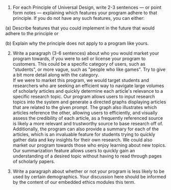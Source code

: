 1) For each Principle of Universal Design, write 2-3 sentences — or point form notes — explaining which features your program adhere to that principle. If you do not have any such features, you can either:

(a) Describe features that you could implement in the future that would adhere to the principle or

(b) Explain why the principle does not apply to a program like yours.


2) Write a paragraph (3-6 sentences) about who you would market your program towards, if you were to sell or license your program to customers. This could be a specific category of users, such as "students", or more vague, such as "people who like games". Try to give a bit more detail along with the category.   
If we were to market this program, we would target students and researchers who are seeking an efficient way to navigate large volumes of scholarly articles and quickly determine each article's relevance to a specific research topic. Our program allows users to input research topics into the system and generate a directed graphs displaying articles that are related to the given prompt. The graph also illustrates which articles reference the other, allowing users to efficiently, and visually assess the credibility of each article, as a frequently referenced source is likely a more relevant and trustworthy source to base research off of. Additionally, the program can also provide a summary for each of the articles, which is an invaluable feature for students trying to quickly gather data and key insights for their own research. We could also market our program towards those who enjoy learning about new topics. Our summarization feature allows users to quickly gain an understanding of a desired topic without having to read through pages of scholarly papers.

3) Write a paragraph about whether or not your program is less likely to be used by certain demographics. Your discussion here should be informed by the content of our embedded ethics modules this term.
